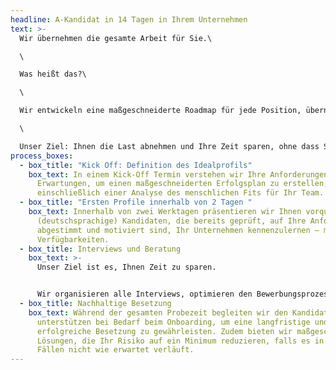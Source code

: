 ```yaml
---
headline: A-Kandidat in 14 Tagen in Ihrem Unternehmen
text: >-
  Wir übernehmen die gesamte Arbeit für Sie.\

  \

  Was heißt das?\

  \

  Wir entwickeln eine maßgeschneiderte Roadmap für jede Position, übernehmen die gesamte Organisation und halten Sie mit wöchentlichen Calls transparent auf dem Laufenden.\

  \

  Unser Ziel: Ihnen die Last abnehmen und Ihre Zeit sparen, ohne dass Sie den Überblick verlieren.
process_boxes:
  - box_title: "Kick Off: Definition des Idealprofils"
    box_text: In einem Kick-Off Termin verstehen wir Ihre Anforderungen und
      Erwartungen, um einen maßgeschneiderten Erfolgsplan zu erstellen,
      einschließlich einer Analyse des menschlichen Fits für Ihr Team.
  - box_title: "Ersten Profile innerhalb von 2 Tagen "
    box_text: Innerhalb von zwei Werktagen präsentieren wir Ihnen vorqualifizierte,
      (deutschsprachige) Kandidaten, die bereits geprüft, auf Ihre Anforderungen
      abgestimmt und motiviert sind, Ihr Unternehmen kennenzulernen – mit klaren
      Verfügbarkeiten.
  - box_title: Interviews und Beratung
    box_text: >-
      Unser Ziel ist es, Ihnen Zeit zu sparen. 


      Wir organisieren alle Interviews, optimieren den Bewerbungsprozess und stellen Ihnen alle notwendigen Vorlagen und Ressourcen zur Verfügung – begleitet von einem auf Ihre Technologie spezialisierten Ansprechpartner.
  - box_title: Nachhaltige Besetzung
    box_text: Während der gesamten Probezeit begleiten wir den Kandidaten eng und
      unterstützen bei Bedarf beim Onboarding, um eine langfristige und
      erfolgreiche Besetzung zu gewährleisten. Zudem bieten wir maßgeschneiderte
      Lösungen, die Ihr Risiko auf ein Minimum reduzieren, falls es in seltenen
      Fällen nicht wie erwartet verläuft.
---
```

